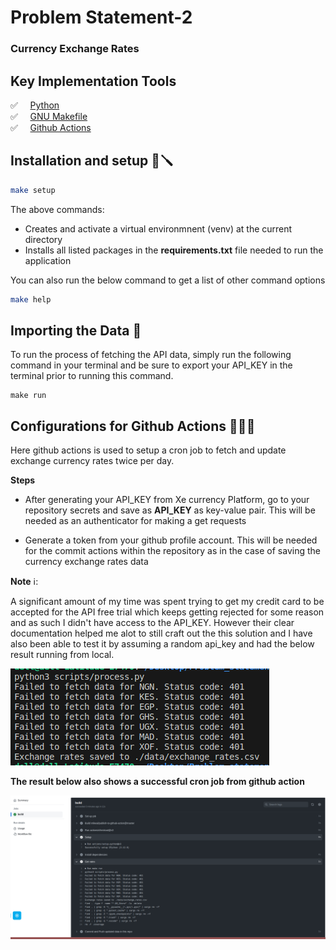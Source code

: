 
# **Problem Statement-2**

### Currency Exchange Rates



## **Key Implementation Tools**

✅ &nbsp; &nbsp;  <a href='https://python.org'> Python </a> <br>
✅ &nbsp; &nbsp;  <a href='https://www.gnu.org/software/make/manual/make.html'> GNU Makefile </a><br>
✅ &nbsp; &nbsp;  <a href='https://www.github.com'> Github Actions </a>


## **Installation and setup** 🔩🪛

```bash
make setup
```

The above commands:

* Creates and activate a virtual environmnent (venv) at the current directory
* Installs all listed packages in the __requirements.txt__ file needed to run the application


You can also run the below command to get a list of other command options

```bash
make help
```

## **Importing the Data** 🏬

To run the process of fetching the API data, simply run the following command in your terminal and be sure to export your API_KEY in the terminal prior to running this command.

```
make run
```

## **Configurations for Github Actions** 👨🏽‍💻

Here github actions is used to setup a cron job to fetch and update exchange currency rates twice per day.

**__Steps__**

  - After generating your API_KEY from Xe currency Platform, go to your repository secrets and save as **API_KEY** as key-value pair. This will be needed as an authenticator for making a get requests 

  - Generate a token from your github profile account. This will be needed for the commit actions within the repository as in the case of saving the currency exchange rates data



__Note__ ℹ️:
 
A significant amount of my time was spent trying to get my credit card to be accepted for the API free trial which
keeps getting rejected for some reason and as such I didn't have access to the API_KEY. However their clear documentation helped me alot to still craft out the
this solution and I have also been able to test it by assuming a random api_key and had the below result running from local.




![Result](./Problem_statement-1/images/currency_data.png)


__The result below also shows a successful cron job from github action__

![Result](./Problem_statement-1/images/git_action.png)